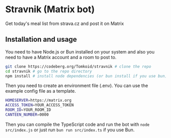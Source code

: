 # Stravnik (Matrix bot)

Get today's meal list from strava.cz and post it on Matrix

## Installation and usage 

You need to have Node.js or Bun installed on your system and also you need to have a Matrix account and a room to post to.

```bash
git clone https://codeberg.org/Tomkoid/stravnik # clone the repo
cd stravnik # go to the repo directory
npm install # install node dependencies (or bun install if you use bun)
```

Then you need to create an environment file (.env). You can use the example config file as a template.

```bash
HOMESERVER=https://matrix.org
ACCESS_TOKEN=YOUR_ACCESS_TOKEN
ROOM_ID=YOUR_ROOM_ID
CANTEEN_NUMBER=0000
```

Then you can compile the TypeScript code and run the bot with `node src/index.js` or just run `bun run src/index.ts` if you use Bun.
